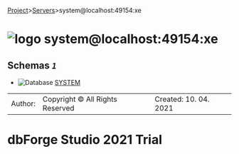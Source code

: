 [Project](../../startpage.md)>[Servers](../Servers.md)>system@localhost:49154:xe


# ![logo](../../Images/folder64.svg) system@localhost:49154:xe



## <a name="#Databases"></a>Schemas _`1`_
- ![Database](../../Images/database.svg) [SYSTEM](Databases/SYSTEM/SYSTEM.md)


||||
|---|---|---|
|Author: |Copyright © All Rights Reserved|Created: 10. 04. 2021|
# dbForge Studio 2021 Trial